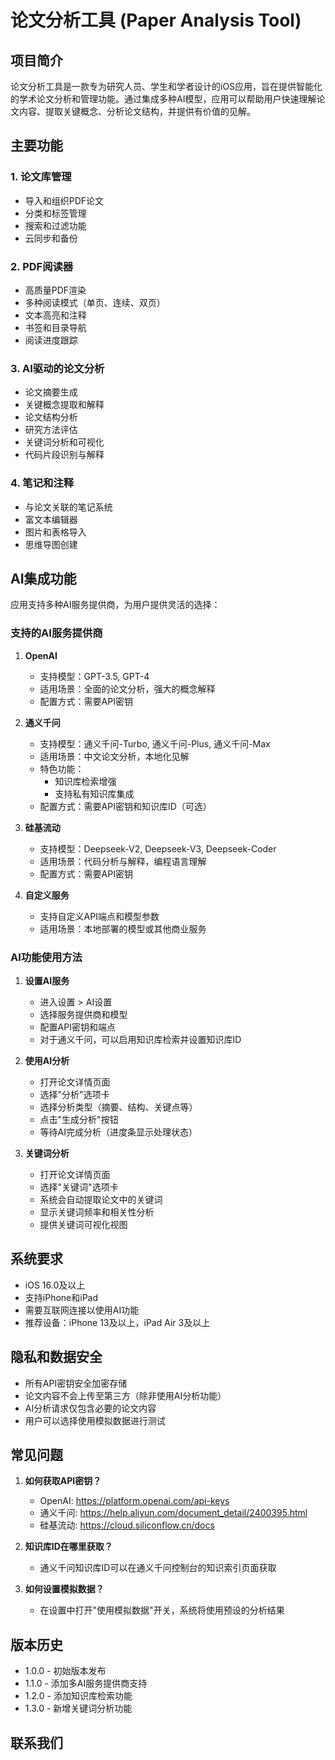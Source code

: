 # 论文分析工具 (Paper Analysis Tool)

## 项目简介

论文分析工具是一款专为研究人员、学生和学者设计的iOS应用，旨在提供智能化的学术论文分析和管理功能。通过集成多种AI模型，应用可以帮助用户快速理解论文内容、提取关键概念、分析论文结构，并提供有价值的见解。

## 主要功能

### 1. 论文库管理
- 导入和组织PDF论文
- 分类和标签管理
- 搜索和过滤功能
- 云同步和备份

### 2. PDF阅读器
- 高质量PDF渲染
- 多种阅读模式（单页、连续、双页）
- 文本高亮和注释
- 书签和目录导航
- 阅读进度跟踪

### 3. AI驱动的论文分析
- 论文摘要生成
- 关键概念提取和解释
- 论文结构分析
- 研究方法评估
- 关键词分析和可视化
- 代码片段识别与解释

### 4. 笔记和注释
- 与论文关联的笔记系统
- 富文本编辑器
- 图片和表格导入
- 思维导图创建

## AI集成功能

应用支持多种AI服务提供商，为用户提供灵活的选择：

### 支持的AI服务提供商

1. **OpenAI**
   - 支持模型：GPT-3.5, GPT-4
   - 适用场景：全面的论文分析，强大的概念解释
   - 配置方式：需要API密钥

2. **通义千问**
   - 支持模型：通义千问-Turbo, 通义千问-Plus, 通义千问-Max
   - 适用场景：中文论文分析，本地化见解
   - 特色功能：
     - 知识库检索增强
     - 支持私有知识库集成
   - 配置方式：需要API密钥和知识库ID（可选）

3. **硅基流动**
   - 支持模型：Deepseek-V2, Deepseek-V3, Deepseek-Coder
   - 适用场景：代码分析与解释，编程语言理解
   - 配置方式：需要API密钥

4. **自定义服务**
   - 支持自定义API端点和模型参数
   - 适用场景：本地部署的模型或其他商业服务

### AI功能使用方法

1. **设置AI服务**
   - 进入设置 > AI设置
   - 选择服务提供商和模型
   - 配置API密钥和端点
   - 对于通义千问，可以启用知识库检索并设置知识库ID

2. **使用AI分析**
   - 打开论文详情页面
   - 选择"分析"选项卡
   - 选择分析类型（摘要、结构、关键点等）
   - 点击"生成分析"按钮
   - 等待AI完成分析（进度条显示处理状态）

3. **关键词分析**
   - 打开论文详情页面
   - 选择"关键词"选项卡
   - 系统会自动提取论文中的关键词
   - 显示关键词频率和相关性分析
   - 提供关键词可视化视图

## 系统要求

- iOS 16.0及以上
- 支持iPhone和iPad
- 需要互联网连接以使用AI功能
- 推荐设备：iPhone 13及以上，iPad Air 3及以上

## 隐私和数据安全

- 所有API密钥安全加密存储
- 论文内容不会上传至第三方（除非使用AI分析功能）
- AI分析请求仅包含必要的论文内容
- 用户可以选择使用模拟数据进行测试

## 常见问题

1. **如何获取API密钥？**
   - OpenAI: https://platform.openai.com/api-keys
   - 通义千问: https://help.aliyun.com/document_detail/2400395.html
   - 硅基流动: https://cloud.siliconflow.cn/docs

2. **知识库ID在哪里获取？**
   - 通义千问知识库ID可以在通义千问控制台的知识索引页面获取

3. **如何设置模拟数据？**
   - 在设置中打开"使用模拟数据"开关，系统将使用预设的分析结果


## 版本历史

- 1.0.0 - 初始版本发布
- 1.1.0 - 添加多AI服务提供商支持
- 1.2.0 - 添加知识库检索功能
- 1.3.0 - 新增关键词分析功能

## 联系我们

